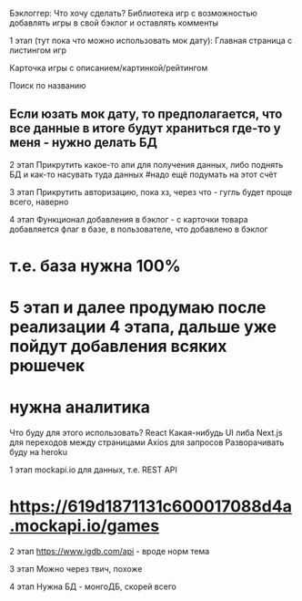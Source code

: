 Бэклоггер:
Что хочу сделать?
Библиотека игр с возможностью добавлять игры в свой бэклог и оставлять комменты

1 этап (тут пока что можно использовать мок дату):
Главная страница с листингом игр

Карточка игры с описанием/картинкой/рейтингом

Поиск по названию

## Если юзать мок дату, то предполагается, что все данные в итоге будут храниться где-то у меня - нужно делать БД

2 этап 
Прикрутить какое-то апи для получения данных, либо поднять БД и как-то насувать туда данных #надо ещё подумать на этот счёт

3 этап
Прикрутить авторизацию, пока хз, через что - гугль будет проще всего, наверно

4 этап
Функционал добавления в бэклог - с карточки товара добавляется флаг в базе, в пользователе, что добавлено в бэклог
# т.е. база нужна 100%

# 5 этап и далее продумаю после реализации 4 этапа, дальше уже пойдут добавления всяких рюшечек
# нужна аналитика



Что буду для этого использовать?
React
Какая-нибудь UI либа 
Next.js для переходов между страницами
Axios для запросов
Разворачивать буду на heroku

1 этап
mockapi.io для данных, т.е. REST API 
# https://619d1871131c600017088d4a.mockapi.io/games

2 этап
https://www.igdb.com/api - вроде норм тема

3 этап
Можно через твич, похоже

4 этап
Нужна БД - монгоДБ, скорей всего
